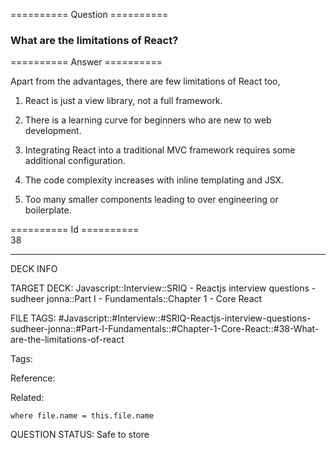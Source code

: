 ========== Question ==========  

### What are the limitations of React?  

========== Answer ==========  

Apart from the advantages, there are few limitations of React too,

1. React is just a view library, not a full framework.

2. There is a learning curve for beginners who are new to web development.

3. Integrating React into a traditional MVC framework requires some additional
   configuration.

4. The code complexity increases with inline templating and JSX.

5. Too many smaller components leading to over engineering or boilerplate.

========== Id ==========  
38

---

DECK INFO

TARGET DECK: Javascript::Interview::SRIQ - Reactjs interview questions - sudheer jonna::Part I - Fundamentals::Chapter 1 - Core React

FILE TAGS: #Javascript::#Interview::#SRIQ-Reactjs-interview-questions-sudheer-jonna::#Part-I-Fundamentals::#Chapter-1-Core-React::#38-What-are-the-limitations-of-react

Tags:

Reference:

Related:

```dataview
where file.name = this.file.name
```
QUESTION STATUS: Safe to store
